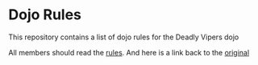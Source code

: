 Dojo Rules
==========

This repository contains a list of dojo rules for the Deadly Vipers dojo

All members should read the [rules](/dojo_rules.md). And here is a link back to the  [original]("https://github.com/deadlyvipers")
